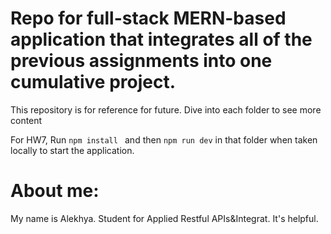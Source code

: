 # Repo for full-stack MERN-based application that integrates all of the previous assignments into one cumulative project.
This repository is for reference for future. Dive into each folder to see more content 

For HW7, 
Run ```npm install ``` and then ```npm run dev``` in that folder when taken locally to start the application. 


# About me: 
My name is Alekhya.
Student for Applied Restful APIs&Integrat. It's helpful. 
